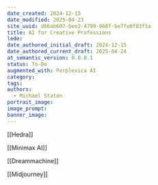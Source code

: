 ```yaml
---
date_created: 2024-12-15
date_modified: 2025-04-23
site_uuid: d66ab607-bee2-4799-968f-be7fe0f83f5a
title: AI for Creative Professions
lede: 
date_authored_initial_draft: 2024-12-15
date_authored_current_draft: 2025-04-24
at_semantic_version: 0.0.0.1
status: To-Do
augmented_with: Perplexica AI
category: 
tags:
authors:
  - Michael Staton
portrait_image: 
image_prompt: 
banner_image:
---
```

[[Hedra]]

[[Minimax AI]]

[[Dreammachine]]

[[Midjourney]]

